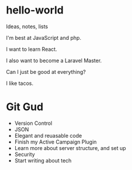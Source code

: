 # hello-world
Ideas, notes, lists

I'm best at JavaScript and php.

I want to learn React.

I also want to become a Laravel Master.

Can I just be good at everything?

I like tacos.

# Git Gud
- Version Control
- JSON 
- Elegant and reuasable code
- Finish my Active Campaign Plugin
- Learn more about server structure, and set up
- Security
- Start writing about tech
